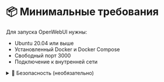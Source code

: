 # 📦 Минимальные требования

Для запуска OpenWebUI нужны:

- Ubuntu 20.04 или выше
- Установленный Docker и Docker Compose
- Свободный порт 3000
- Подключение к внутренней сети

<details>
<summary>📌 Безопасность (необязательно)</summary>

- Настроить ufw или другой firewall  
- Использовать VPN или ограничить доступ по IP  
- Работать под отдельным системным пользователем  
</details>
